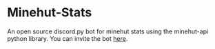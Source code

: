 # Minehut-Stats
 An open source discord.py bot for minehut stats using the minehut-api python library. You can invite the bot [here](https://discord.com/api/oauth2/authorize?client_id=830206810644021309&permissions=8&scope=bot).
